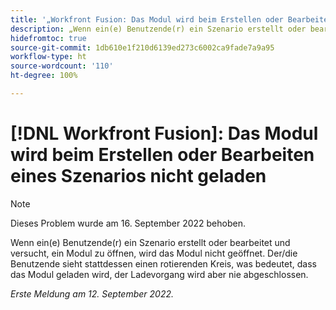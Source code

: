```yaml
---
title: '„Workfront Fusion: Das Modul wird beim Erstellen oder Bearbeiten eines Szenarios nicht geladen“'
description: „Wenn ein(e) Benutzende(r) ein Szenario erstellt oder bearbeitet und versucht, ein Modul zu öffnen, wird das Modul nicht geöffnet. Der/die Benutzende sieht stattdessen einen rotierenden Kreis, was bedeutet, dass das Modul geladen wird, der Ladevorgang wird aber nie abgeschlossen.“
hidefromtoc: true
source-git-commit: 1db610e1f210d6139ed273c6002ca9fade7a9a95
workflow-type: ht
source-wordcount: '110'
ht-degree: 100%

---
```



# [!DNL Workfront Fusion]: Das Modul wird beim Erstellen oder Bearbeiten eines Szenarios nicht geladen

>[!NOTE]
>
>Dieses Problem wurde am 16. September 2022 behoben.

Wenn ein(e) Benutzende(r) ein Szenario erstellt oder bearbeitet und versucht, ein Modul zu öffnen, wird das Modul nicht geöffnet. Der/die Benutzende sieht stattdessen einen rotierenden Kreis, was bedeutet, dass das Modul geladen wird, der Ladevorgang wird aber nie abgeschlossen.

_Erste Meldung am 12. September 2022._


